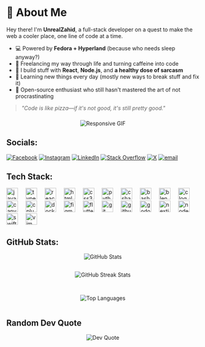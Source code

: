 # 💫 About Me

Hey there! I'm **UnrealZahid**, a full-stack developer on a quest to make the web a cooler place, one line of code at a time.

- 💻 Powered by **Fedora + Hyperland** (because who needs sleep anyway?)
- 🚀 Freelancing my way through life and turning caffeine into code  
- 🧠 I build stuff with **React**, **Node.js**, and **a healthy dose of sarcasm**
- 🌱 Learning new things every day (mostly new ways to break stuff and fix it)
- 🤖 Open-source enthusiast who still hasn't mastered the art of not procrastinating

> _"Code is like pizza—if it's not good, it's still pretty good."_





###

<div style="text-align: center;">
  <img 
    src="https://i.pinimg.com/originals/a5/3b/c3/a53bc3eb7390edcb1711945f882a92cc.gif" 
    alt="Responsive GIF" 
    style="max-width: 100%; height: auto;"
  />
</div>


###

## Socials:
[![Facebook](https://img.shields.io/badge/Facebook-%231877F2.svg?logo=Facebook&logoColor=white)](https://www.facebook.com/share/1CGz7sYJU6/?mibextid=qi2Omg) [![Instagram](https://img.shields.io/badge/Instagram-%23E4405F.svg?logo=Instagram&logoColor=white)](https://www.instagram.com/unreal_zahid?igsh=OWZ4d2YxbWtreWxh) [![LinkedIn](https://img.shields.io/badge/LinkedIn-%230077B5.svg?logo=linkedin&logoColor=white)](https://www.linkedin.com/in/jahidul-islam-672461333?utm_source=share&utm_campaign=share_via&utm_content=profile&utm_medium=android_app) [![Stack Overflow](https://img.shields.io/badge/-Stackoverflow-FE7A16?logo=stack-overflow&logoColor=white)](https://stackoverflow.com/users/30344386/jahidul-islam) [![X](https://img.shields.io/badge/X-black.svg?logo=X&logoColor=white)](https://x.com/Unreal_Zahid?t=9HQGlAPBUgetuTy32_4aSA&s=09) [![email](https://img.shields.io/badge/Email-D14836?logo=gmail&logoColor=white)](mailto:jahidulislam01018940@gmail.com) 

## Tech Stack:
<div align="left">
  <img src="https://cdn.jsdelivr.net/gh/devicons/devicon/icons/javascript/javascript-original.svg" height="30" alt="javascript logo"  />
  <img width="12" />
  <img src="https://cdn.jsdelivr.net/gh/devicons/devicon/icons/typescript/typescript-original.svg" height="30" alt="typescript logo"  />
  <img width="12" />
  <img src="https://cdn.jsdelivr.net/gh/devicons/devicon/icons/react/react-original.svg" height="30" alt="react logo"  />
  <img width="12" />
  <img src="https://cdn.jsdelivr.net/gh/devicons/devicon/icons/html5/html5-original.svg" height="30" alt="html5 logo"  />
  <img width="12" />
  <img src="https://cdn.jsdelivr.net/gh/devicons/devicon/icons/css3/css3-original.svg" height="30" alt="css3 logo"  />
  <img width="12" />
  <img src="https://cdn.jsdelivr.net/gh/devicons/devicon/icons/python/python-original.svg" height="30" alt="python logo"  />
  <img width="12" />
  <img src="https://cdn.jsdelivr.net/gh/devicons/devicon/icons/csharp/csharp-original.svg" height="30" alt="csharp logo"  />
  <img width="12" />
  <img src="https://cdn.jsdelivr.net/gh/devicons/devicon/icons/bash/bash-original.svg" height="30" alt="bash logo"  />
  <img width="12" />
  <img src="https://cdn.jsdelivr.net/gh/devicons/devicon/icons/blender/blender-original.svg" height="30" alt="blender logo"  />
  <img width="12" />
  <img src="https://cdn.jsdelivr.net/gh/devicons/devicon/icons/c/c-original.svg" height="30" alt="c logo"  />
  <img width="12" />
  <img src="https://cdn.jsdelivr.net/gh/devicons/devicon/icons/canva/canva-original.svg" height="30" alt="canva logo"  />
  <img width="12" />
  <img src="https://cdn.jsdelivr.net/gh/devicons/devicon/icons/cplusplus/cplusplus-original.svg" height="30" alt="cplusplus logo"  />
  <img width="12" />
  <img src="https://cdn.jsdelivr.net/gh/devicons/devicon/icons/docker/docker-original.svg" height="30" alt="docker logo"  />
  <img width="12" />
  <img src="https://cdn.jsdelivr.net/gh/devicons/devicon/icons/figma/figma-original.svg" height="30" alt="figma logo"  />
  <img width="12" />
  <img src="https://cdn.jsdelivr.net/gh/devicons/devicon/icons/flutter/flutter-original.svg" height="30" alt="flutter logo"  />
  <img width="12" />
  <img src="https://cdn.jsdelivr.net/gh/devicons/devicon/icons/git/git-original.svg" height="30" alt="git logo"  />
  <img width="12" />
  <img src="https://cdn.jsdelivr.net/gh/devicons/devicon/icons/github/github-original.svg" height="30" alt="github logo"  />
  <img width="12" />
  <img src="https://cdn.jsdelivr.net/gh/devicons/devicon/icons/godot/godot-original.svg" height="30" alt="godot logo"  />
  <img width="12" />
  <img src="https://cdn.jsdelivr.net/gh/devicons/devicon/icons/nextjs/nextjs-original.svg" height="30" alt="nextjs logo"  />
  <img width="12" />
  <img src="https://cdn.jsdelivr.net/gh/devicons/devicon/icons/nodejs/nodejs-original.svg" height="30" alt="nodejs logo"  />
  <img width="12" />
  <img src="https://cdn.jsdelivr.net/gh/devicons/devicon/icons/swift/swift-original.svg" height="30" alt="swift logo"  />
  <img width="12" />
  <img src="https://cdn.jsdelivr.net/gh/devicons/devicon/icons/vim/vim-original.svg" height="30" alt="vim logo"  />
</div>


<!-- Stats Section -->


## GitHub Stats:
<div style="display: flex; flex-direction: column; align-items: center; gap: 16px;">
  <!-- Main GitHub Stats -->
  <img 
    src="https://github-readme-stats.vercel.app/api?username=UnrealZahid101894&theme=catppuccin_mocha&hide_border=true&include_all_commits=true&count_private=false" 
    alt="GitHub Stats" 
    style="max-width: 100%; height: auto;"
  />
  
  <!-- Streak Stats -->
  <img 
    src="https://nirzak-streak-stats.vercel.app/?user=UnrealZahid101894&theme=catppuccin_mocha&hide_border=true" 
    alt="GitHub Streak Stats" 
    style="max-width: 100%; height: auto;"
  />
  
  <!-- Top Languages Stats -->
  <img 
    src="https://github-readme-stats.vercel.app/api/top-langs/?username=UnrealZahid101894&theme=catppuccin_mocha&hide_border=true&include_all_commits=true&count_private=false&layout=compact" 
    alt="Top Languages" 
    style="max-width: 100%; height: auto;"
  />
</div>

## Random Dev Quote
<div style="display: flex; justify-content: center;">
  <img 
    src="https://quotes-github-readme.vercel.app/api?type=vertical&theme=tokyonight" 
    alt="Dev Quote" 
    style="max-width: 100%; height: auto;"
  />
</div>

